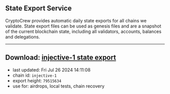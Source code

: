 ## State Export Service
CryptoCrew provides automatic daily state exports for all chains we validate. State export files can be used as genesis files and are a snapshot of the current blockchain state, including all validators, accounts, balances and delegations.

---
**Download: [injective-1 state export](https://dl-eu2.ccvalidators.com/SERVICE/injective/injective-1_export_79515634.json)**
---

- last updated: Fri Jul 26 2024 14:11:08
- chain id: `injective-1`
- export height: `79515634`
- use for: airdrops, local tests, chain recovery
